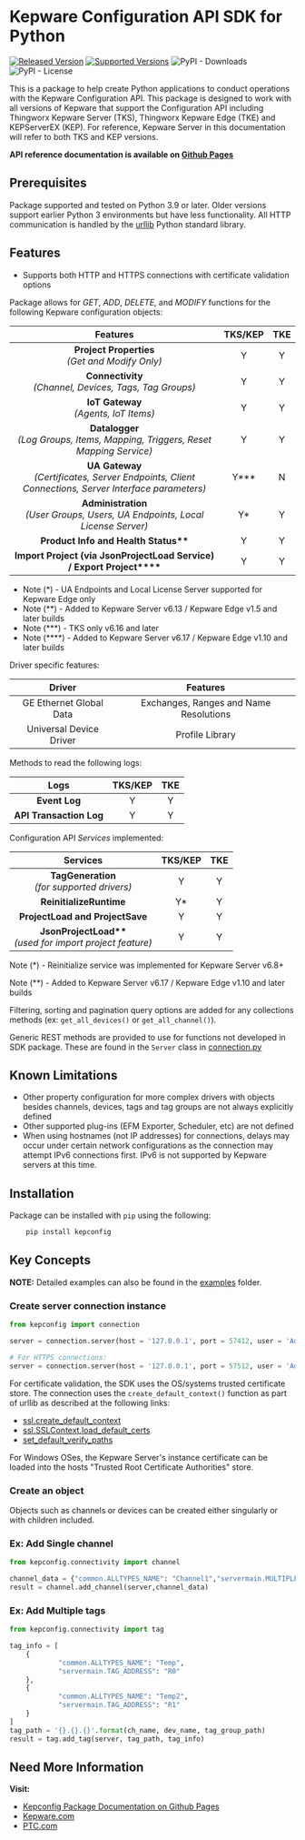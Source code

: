 # Kepware Configuration API SDK for Python

[![Released Version](https://img.shields.io/pypi/v/kepconfig)](https://pypi.org/project/kepconfig) [![Supported Versions](https://img.shields.io/pypi/pyversions/kepconfig)](https://pypi.org/project/kepconfig) ![PyPI - Downloads](https://img.shields.io/pypi/dm/kepconfig) ![PyPI - License](https://img.shields.io/pypi/l/kepconfig)

This is a package to help create Python applications to conduct operations with the Kepware Configuration API. This package is designed to work with all versions of Kepware that support the Configuration API including Thingworx Kepware Server (TKS), Thingworx Kepware Edge (TKE) and KEPServerEX (KEP). For reference, Kepware Server in this documentation will refer to both TKS and KEP versions.

**API reference documentation is available on [Github Pages](https://ptcinc.github.io/Kepware-ConfigAPI-SDK-Python)**

## Prerequisites

Package supported and tested on Python 3.9 or later. Older versions support earlier Python 3 environments but have less functionality. All HTTP communication is handled by the [urllib](https://docs.python.org/3/library/urllib.html#module-urllib) Python standard library.

## Features

- Supports both HTTP and HTTPS connections with certificate validation options

Package allows for *GET*, *ADD*, *DELETE*, and *MODIFY* functions for the following Kepware configuration objects:

| Features      | TKS/KEP       | TKE           |
| :----------:  | :----------:  | :----------:  |
| **Project Properties** <br /> *(Get and Modify Only)* | Y | Y |
| **Connectivity** <br /> *(Channel, Devices, Tags, Tag Groups)* | Y | Y |
| **IoT Gateway** <br /> *(Agents, IoT Items)* | Y | Y |
| **Datalogger** <br /> *(Log Groups, Items, Mapping, Triggers, Reset Mapping Service)* | Y | Y |
| **UA Gateway** <br /> *(Certificates, Server Endpoints, Client Connections, Server Interface parameters)* | Y*** | N |
| **Administration** <br /> *(User Groups, Users, UA Endpoints, Local License Server)* | Y* | Y |
| **Product Info and Health Status\*\*** | Y | Y |
| **Import Project (via JsonProjectLoad Service) / Export Project\*\*\*\***| Y | Y |

- Note (*) - UA Endpoints and Local License Server supported for Kepware Edge only
- Note (**) - Added to Kepware Server v6.13 / Kepware Edge v1.5 and later builds
- Note (***) - TKS only v6.16 and later
- Note (****) - Added to Kepware Server v6.17 / Kepware Edge v1.10 and later builds

Driver specific features:

| Driver          | Features       |
| :----------:  | :----------:  |
|GE Ethernet Global Data|Exchanges, Ranges and Name Resolutions|
|Universal Device Driver|Profile Library|

Methods to read the following logs:

| Logs          | TKS/KEP       | TKE           |
| :----------:  | :----------:  | :----------:  |
| **Event Log** | Y | Y |
| **API Transaction Log** | Y | Y |

Configuration API *Services* implemented:

| Services      | TKS/KEP       | TKE           |
| :----------:  | :----------:  | :----------:  |
| **TagGeneration** <br /> *(for supported drivers)* | Y | Y |
| **ReinitializeRuntime** | Y* | Y |
| **ProjectLoad and ProjectSave**| Y | Y |
| **JsonProjectLoad\*\*** <br /> *(used for import project feature)*| Y | Y |

Note (*) - Reinitialize service was implemented for Kepware Server v6.8+

Note (**) - Added to Kepware Server v6.17 / Kepware Edge v1.10 and later builds

Filtering, sorting and pagination query options are added for any collections methods (ex: `get_all_devices()` or `get_all_channel()`).

Generic REST methods are provided to use for functions not developed in SDK package. These are found in the `Server` class in [connection.py](./kepconfig/connection.py)

## Known Limitations

- Other property configuration for more complex drivers with objects besides channels, devices, tags and tag groups are not always explicitly defined
- Other supported plug-ins (EFM Exporter, Scheduler, etc) are not defined
- When using hostnames (not IP addresses) for connections, delays may occur under certain network configurations as the connection may attempt IPv6 connections first. IPv6 is not supported by Kepware servers at this time.

## Installation

Package can be installed with `pip` using the following:

```cmd
    pip install kepconfig
```

## Key Concepts

**NOTE:** Detailed examples can also be found in the [examples](./examples/) folder.

### Create server connection instance

```python
from kepconfig import connection

server = connection.server(host = '127.0.0.1', port = 57412, user = 'Administrator', pw = '')

# For HTTPS connections:
server = connection.server(host = '127.0.0.1', port = 57512, user = 'Administrator', pw = '', https=True)

```

For certificate validation, the SDK uses the OS/systems trusted certificate store. The connection uses the `create_default_context()` function as part of urllib as described at the following links:

- [ssl.create_default_context](https://docs.python.org/3/library/ssl.html#ssl.create_default_context)
- [ssl.SSLContext.load_default_certs](https://docs.python.org/3/library/ssl.html#ssl.SSLContext.load_default_certs)
- [set_default_verify_paths](https://docs.python.org/3/library/ssl.html#ssl.SSLContext.set_default_verify_paths)

For Windows OSes, the Kepware Server's instance certificate can be loaded into the hosts "Trusted Root Certificate Authorities" store.

### Create an object

Objects such as channels or devices can be created either singularly or with children included.

### Ex: Add Single channel

```python
from kepconfig.connectivity import channel

channel_data = {"common.ALLTYPES_NAME": "Channel1","servermain.MULTIPLE_TYPES_DEVICE_DRIVER": "Simulator"}
result = channel.add_channel(server,channel_data)
```

### Ex: Add Multiple tags

```python
from kepconfig.connectivity import tag

tag_info = [
    {
            "common.ALLTYPES_NAME": "Temp",
            "servermain.TAG_ADDRESS": "R0"
    },
    {
            "common.ALLTYPES_NAME": "Temp2",
            "servermain.TAG_ADDRESS": "R1"
    }
]
tag_path = '{}.{}.{}'.format(ch_name, dev_name, tag_group_path)
result = tag.add_tag(server, tag_path, tag_info)

```

## Need More Information

**Visit:**

- [Kepconfig Package Documentation on Github Pages](https://ptcinc.github.io/Kepware-ConfigAPI-SDK-Python)
- [Kepware.com](https://www.kepware.com/)
- [PTC.com](https://www.ptc.com/)
